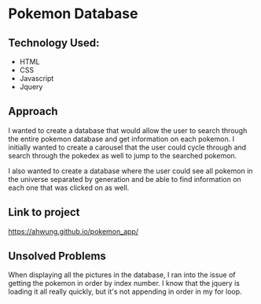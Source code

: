 # Pokemon Database

## Technology Used:

- HTML
- CSS
- Javascript
- Jquery

## Approach

I wanted to create a database that would allow the user to search through the entire pokemon database and get information on each pokemon. I initially wanted to create a carousel that the user could cycle through and search through the pokedex as well to jump to the searched pokemon.

I also wanted to create a database where the user could see all pokemon in the universe separated by generation and be able to find information on each one that was clicked on as well.

## Link to project

https://ahwung.github.io/pokemon_app/

## Unsolved Problems

When displaying all the pictures in the database, I ran into the issue of getting the pokemon in order by index number. I know that the jquery is loading it all really quickly, but it's not appending in order in my for loop.